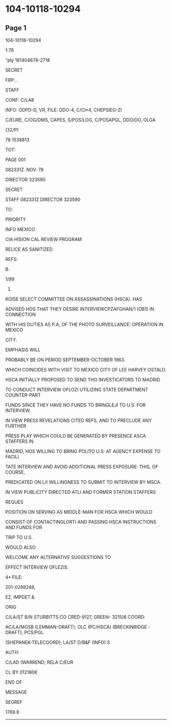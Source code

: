 # 104-10118-10294

## Page 1

104-10118-10294

1:78

"ply 181404678-2718

SECRET

FRP:..

STAFF

CONF: C/LA8

INFO: ODPD-D, VR, FILE: DDO-4, C/CI•4, CHEPSIEG-ZI

C/EURE, C/OG/DMS, CAPES, S/POS/LOG, C/POSAPGL, DDO/DO, OLGA

(32/P)

78 1538813

TOT:

PAGE 001

082331Z. NOV. 78

DIRECTOR 323590

SECRET

STAFF 082331Z DIRECTOR 323590

TO:

PRIORITY

INFO MEXICO

CIA HISION CAL REVIEW PROGRAM

RELICE AS SANITIZED

REFS:

B.

1/99

1.

KOISE SELECT COMMITTEE ON ASSASSINATIONS (HSCA). HAS

ADVISED HOS THAT THEY DESIRE INTERVIEWCPZAFGHAN/1 (OB1) IN CONNECTION

WITH HIS DUTIES AS P.A, OF THE PHOTO SURVEILLANCE: OPERATION IN MEXICO

CITY.

EMPHASIS WILL

PROBABLY BE ON PERIOD SEPTEMBER-OCTOBER 1963.

WHICH COINCIDES WITH VISIT TO MEXICO CITY OF LEE HARVEY OSTALD.

HSCA INITIALLY PROPOSED TO SEND THO INVESTICATORS TO MADRID

TO CONDUCT INTERVIEW OFLOZI UTILIZING STATE DEPARTMENT COUNTER-PART

FUNDS SINCE THEY HAVE NO FUNDS TO BRINGLEJI TO U.S. FOR INTERVIEW.

IN VIEW PRESS REVELATIONS CITED REFS, AND TO PRECLUDE ANY FURTHER

PRESS PLAY WHICH COULD BE GENERATED BY PRESENCE ASCA STAFFERS IN

MADRID, HOS WILLING TO BRING POLITO U.S: AT AGENCY EXPENSE TO FACILI

TATE INTERVIEW AND AVOID ADDITIONAL PRESS EXPOSURE: THIS, OF COURSE,

PREDICATED ON L/I WILLINGNESS TO SUBMIT TO INTERVIEW BY MSCA.

IN VIEW PUBLICITY DIRECTED ATLI AND FORMER STATION STAFFERS

REQUES

POSITION ON SERVING AS MIDDLE-MAN FOR HSCA WHICH WOULD

CONSIST OF CONTACTINGLORTI AND PASSING HSCA INSTRUCTIONS AND FUNDS FOR

TRIP TO U.S.

WOULD ALSO

WELCOME ANY ALTERNATIVE SUGGESTIONS TO

EFFECT INTERVIEW OFLEZIS.

4• FILE:

201-0288248,

EZ, IMPDET.&

ORIG

C/LA/ST B/N STURBITTS:CO CRED-9127, GREEN- 3215)8 COORD:

AC/LA/MGSB (LEMMAN-DRAFT); OLC (PC/HSCA) (BRECKINRIDGE -DRAFT); PCS/PGL

(SHEPANEK-TELECOORD); LA/ST D/B&F (INFO) S

AUTH:

C/LAD (WARREND; RELA C/EUR

CL BY 012180€

END OF

MESSAGE

SEGREF

1769.9

---

